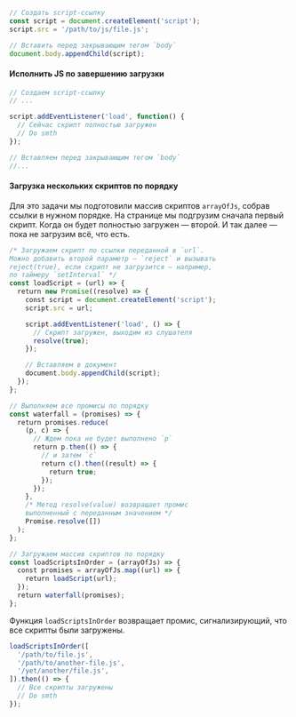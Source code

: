 ```javascript
// Создать script-ссылку
const script = document.createElement('script');
script.src = '/path/to/js/file.js';

// Вставить перед закрывающим тегом `body`
document.body.appendChild(script);
```

#### Исполнить JS по завершению загрузки

```javascript
// Создаем script-ссылку
// ...

script.addEventListener('load', function() {
  // Сейчас скрипт полностью загружен
  // Do smth
});

// Вставляем перед закрывающим тегом `body`
//...
```

#### Загрузка нескольких скриптов по порядку

Для это задачи мы подготовили массив скриптов `arrayOfJs`, собрав ссылки в нужном порядке. На странице мы подгрузим сначала первый скрипт. Когда он будет полностью загружен — второй. И так далее — пока не загрузим всё, что есть.

```javascript
/* Загружаем скрипт по ссылки переданной в `url`.
Можно добавить второй параметр — `reject` и вызывать
reject(true), если скрипт не загрузится — например,
по таймеру `setInterval` */
const loadScript = (url) => {
  return new Promise((resolve) => {
    const script = document.createElement('script');
    script.src = url;

    script.addEventListener('load', () => {
      // Скрипт загружен, выходим из слушателя
      resolve(true);
    });

    // Вставляем в документ
    document.body.appendChild(script);
  });
};

// Выполняем все промисы по порядку
const waterfall = (promises) => {
  return promises.reduce(
    (p, c) => {
      // Ждем пока не будет выполнено `p`
      return p.then(() => {
        // и затем `c`
        return c().then((result) => {
          return true;
        });
      });
    },
    /* Метод resolve(value) возвращает промис
    выполненный с переданным значением */
    Promise.resolve([])
  );
};

// Загружаем массив скриптов по порядку
const loadScriptsInOrder = (arrayOfJs) => {
  const promises = arrayOfJs.map((url) => {
    return loadScript(url);
  });
  return waterfall(promises);
};
```

Функция `loadScriptsInOrder` возвращает промис, сигнализирующий, что все скрипты были загружены.

```javascript
loadScriptsInOrder([
  '/path/to/file.js',
  '/path/to/another-file.js',
  '/yet/another/file.js',
]).then(() => {
  // Все скрипты загружены
  // Do smth
});
```
